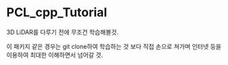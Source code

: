 # PCL_cpp_Tutorial
3D LiDAR를 다루기 전에 무조건 학습해볼것.

이 패키지 같은 경우는 git clone하여 학습하는 것 보다 직접 손으로 쳐가며 인터넷 등을 이용하여 최대한 이해하면서 넘어갈 것.

